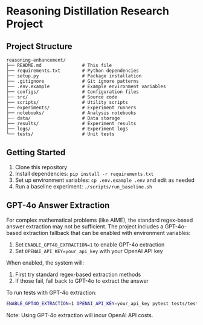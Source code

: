 # Reasoning Distillation Research Project

## Project Structure

```
reasoning-enhancement/
├── README.md               # This file
├── requirements.txt        # Python dependencies
├── setup.py                # Package installation
├── .gitignore              # Git ignore patterns
├── .env.example            # Example environment variables
├── configs/                # Configuration files
├── src/                    # Source code
├── scripts/                # Utility scripts
├── experiments/            # Experiment runners
├── notebooks/              # Analysis notebooks
├── data/                   # Data storage
├── results/                # Experiment results
├── logs/                   # Experiment logs
└── tests/                  # Unit tests
```

## Getting Started

1. Clone this repository
2. Install dependencies: `pip install -r requirements.txt`
3. Set up environment variables: `cp .env.example .env` and edit as needed
4. Run a baseline experiment: `./scripts/run_baseline.sh`

## GPT-4o Answer Extraction

For complex mathematical problems (like AIME), the standard regex-based answer extraction may not be sufficient. The project includes a GPT-4o-based extraction fallback that can be enabled with environment variables:

1. Set `ENABLE_GPT4O_EXTRACTION=1` to enable GPT-4o extraction
2. Set `OPENAI_API_KEY=your_api_key` with your OpenAI API key

When enabled, the system will:
1. First try standard regex-based extraction methods
2. If those fail, fall back to GPT-4o to extract the answer

To run tests with GPT-4o extraction:

```bash
ENABLE_GPT4O_EXTRACTION=1 OPENAI_API_KEY=your_api_key pytest tests/test_reasoning.py::TestReasoningGeneration::test_generate_with_aime_problem -v
```

Note: Using GPT-4o extraction will incur OpenAI API costs.